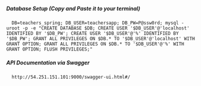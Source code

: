 ##### Database Setup (Copy and Paste it to your terminal)

      DB=teachers_spring; DB_USER=teachersapp; DB_PW=P@ssw0rd; mysql -uroot -p -e "CREATE DATABASE $DB; CREATE USER '$DB_USER'@'localhost' IDENTIFIED BY '$DB_PW'; CREATE USER '$DB_USER'@'%' IDENTIFIED BY '$DB_PW'; GRANT ALL PRIVILEGES ON $DB.* TO '$DB_USER'@'localhost' WITH GRANT OPTION; GRANT ALL PRIVILEGES ON $DB.* TO '$DB_USER'@'%' WITH GRANT OPTION; FLUSH PRIVILEGES;"

##### API Documentation via Swagger

      http://54.251.151.101:9000/swagger-ui.html#/
